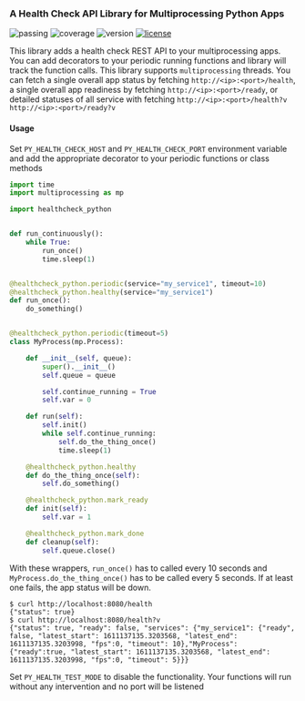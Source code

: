 ### A Health Check API Library for Multiprocessing Python Apps

![passing](https://img.shields.io/endpoint?url=https://gist.githubusercontent.com/cagdasbas/07e196561fb7496e619da3ef402209a6/raw/passing.json)
![coverage](https://img.shields.io/endpoint?url=https://gist.githubusercontent.com/cagdasbas/07e196561fb7496e619da3ef402209a6/raw/coverage.json)
![version](https://img.shields.io/endpoint?url=https://gist.githubusercontent.com/cagdasbas/07e196561fb7496e619da3ef402209a6/raw/version.json)
[![license](https://img.shields.io/badge/license-Apache%202-blue)](LICENSE)

This library adds a health check REST API to your multiprocessing apps. You can add decorators to your periodic running
functions and library will track the function calls. This library supports ```multiprocessing``` threads. You can fetch
a single overall app status by fetching
```http://<ip>:<port>/health```, a single overall app readiness by fetching
```http://<ip>:<port>/ready```, or detailed statuses of all service with fetching
```http://<ip>:<port>/health?v```
```http://<ip>:<port>/ready?v```

#### Usage

Set ```PY_HEALTH_CHECK_HOST``` and ```PY_HEALTH_CHECK_PORT``` environment variable and add the appropriate decorator to
your periodic functions or class methods

```python
import time
import multiprocessing as mp

import healthcheck_python


def run_continuously():
	while True:
		run_once()
		time.sleep(1)


@healthcheck_python.periodic(service="my_service1", timeout=10)
@healthcheck_python.healthy(service="my_service1")
def run_once():
	do_something()


@healthcheck_python.periodic(timeout=5)
class MyProcess(mp.Process):

	def __init__(self, queue):
		super().__init__()
		self.queue = queue

		self.continue_running = True
		self.var = 0

	def run(self):
		self.init()
		while self.continue_running:
			self.do_the_thing_once()
			time.sleep(1)

	@healthcheck_python.healthy
	def do_the_thing_once(self):
		self.do_something()

	@healthcheck_python.mark_ready
	def init(self):
		self.var = 1

	@healthcheck_python.mark_done
	def cleanup(self):
		self.queue.close()
```

With these wrappers, ```run_once()``` has to called every 10 seconds and ```MyProcess.do_the_thing_once()```
has to be called every 5 seconds. If at least one fails, the app status will be down.

```shell
$ curl http://localhost:8080/health
{"status": true}
$ curl http://localhost:8080/health?v
{"status": true, "ready": false, "services": {"my_service1": {"ready", false, "latest_start": 1611137135.3203568, "latest_end": 1611137135.3203998, "fps":0, "timeout": 10},"MyProcess": {"ready":true, "latest_start": 1611137135.3203568, "latest_end": 1611137135.3203998, "fps":0, "timeout": 5}}}
```

Set `PY_HEALTH_TEST_MODE` to disable the functionality. Your functions will run without any intervention and no port will be listened
